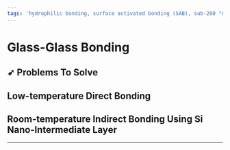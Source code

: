 ```yaml
---
tags: 'hydrophilic bonding, surface activated bonding (SAB), sub-200 °C'
---
```


# Glass-Glass Bonding

## ➶ Problems To Solve



## Low-temperature Direct Bonding

## Room-temperature Indirect Bonding Using Si Nano-Intermediate Layer

---



